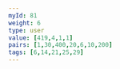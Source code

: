 ```yaml
---
myId: 81
weight: 6
type: user
value: [419,4,1,1]
pairs: [1,30,400,20,6,10,200]
tags: [6,14,21,25,29]
---
```

